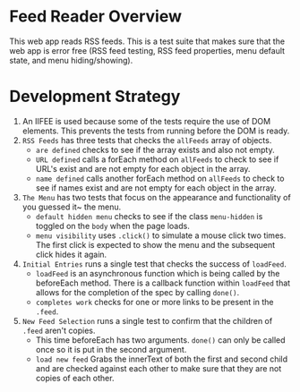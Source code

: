 # Feed Reader Overview

This web app reads RSS feeds. This is a test suite that makes sure that the web app is
error free (RSS feed testing, RSS feed properties, menu default state, and menu hiding/showing).

# Development Strategy

1. An IIFEE is used because some of the tests require the use of DOM elements. This prevents the tests from running before the DOM is ready.
2. `RSS Feeds` has three tests that checks the `allFeeds` array of objects.
    * `are defined` checks to see if the array exists and also not empty.
    * `URL defined` calls a forEach method on `allFeeds` to check to see if URL's exist and are not empty for each object in the array.
    * `name defined` calls another forEach method on `allFeeds` to check to see if names exist and are not empty for each object in the array.
3. `The Menu` has two tests that focus on the appearance and functionality of you guessed it~ the menu.
    * `default hidden menu` checks to see if the class `menu-hidden` is toggled on the `body` when the page loads.
    * `menu visibility` uses `.click()` to simulate a mouse click two times. The first click is expected to show the menu and the subsequent click hides it again.
4. `Initial Entries` runs a single test that checks the success of `loadFeed`.
    * `loadFeed` is an asynchronous function which is being called by the beforeEach method. There is a callback function within `loadFeed` that allows for the completion of the spec by calling `done()`.
    * `completes work` checks for one or more links to be present in the `.feed`.
5. `New Feed Selection` runs a single test to confirm that the children of `.feed` aren't copies.
    * This time beforeEach has two arguments. `done()` can only be called once so it is put in the second argument.
    * `load new feed` Grabs the innerText of both the first and second child and are checked against each other to make sure that they are not copies of each other.

